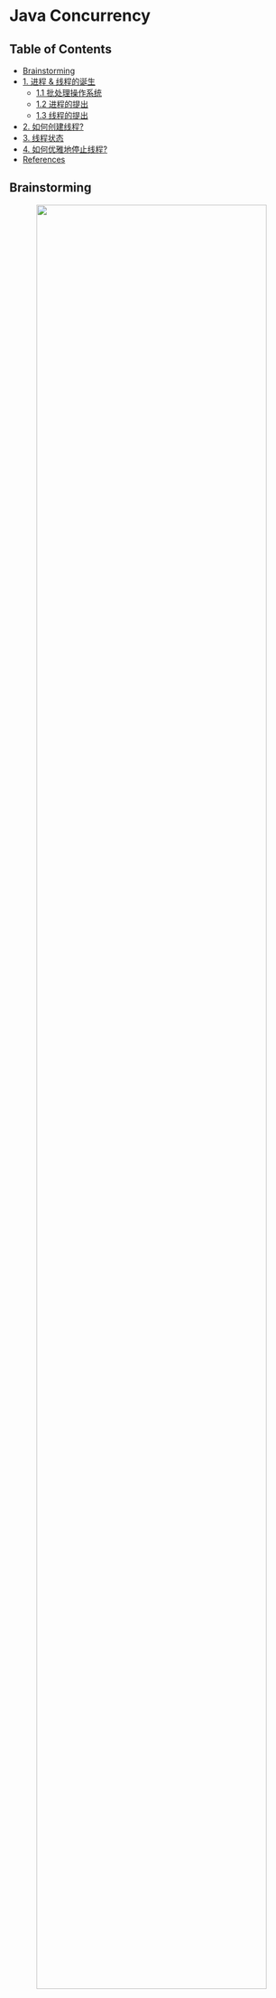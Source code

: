 # Java Concurrency

Table of Contents
-----------------

* [Brainstorming](#brainstorming)
* [1. 进程 &amp; 线程的诞生](#1-进程--线程的诞生)
   * [1.1 批处理操作系统](#11-批处理操作系统)
   * [1.2 进程的提出](#12-进程的提出)
   * [1.3 线程的提出](#13-线程的提出)
* [2. 如何创建线程?](#2-如何创建线程)
* [3. 线程状态](#3-线程状态)
* [4. 如何优雅地停止线程?](#4-如何优雅地停止线程)
* [References](#references)


## Brainstorming

  <div align="center"> <img src="concurrency.svg" width="90%"/> </div><br>

## 1. 进程 & 线程的诞生

最初的计算机只能接受一些特定的指令，用户输入一些指令，计算机读取后执行

在用户思考 / 输入时，计算机大量时间处于等待状态，效率低下



### 1.1 批处理操作系统

到了批处理操作系统时代，用户可以将需要执行的指令用一张清单记录，作为计算机的输入

计算机执行过后，会将结果输出到另一张清单上

这样虽然提高了效率，但在一定程度上，**由于批处理操作系统的指令方式是串行的，内存中仍然只有一个程序在运行**

当前一个程序由于 I / O 操作或网络原因堵塞时，效率受到限制



### 1.2 进程的提出

为了解决上述问题，科学家提出的进程的概念



**进程就是在内存中分配空间，也就是正在运行的程序**



各个线程之间互不干扰，同时进程保持着每一个程序的运行状态

`CPU` 采用时间片轮转的方式运行线程：`CPU` 为每个进程分配一个时间段，称作时间片。

如果在时间片结束时进程仍然在运行，则暂停这个进程的运行，并且 `CPU` 分配给另一个进程（上下文切换）

若进程在时间片结束之前阻塞 / 结束，`CPU` 立即进行切换，不用等时间片用完



进程在我们生活中无处不在

<div align="center"> <img src="image-20200823191846339.png" width="70%"/> </div><br>




### 1.3 线程的提出

虽然进程的出现再次提升了操作系统的性能，但随着时间的推移，人们并不满足一个进程在一段时间内只能做一件事情。如果一个线程有多个子任务时，只能逐个地执行这些子任务，很影响效率

<div align="center"> <img src="image-20200916154100263.png" width="70%"/> </div><br>

那能否让这些子任务同时执行呢？于是人们又提出了线程的概念

**让一个线程执行一个子任务，则一个进程就包含了多个线程**

## 2. 如何创建线程?

三种方式：

- 继承 Thread，重写 run 方法

**MyThread.java**

```java
@Slf4j
public class MyThread extends Thread {
    @Override
    public void run() {
        for (int i = 0; i < 5; i++) {
            log.info("t1 " + i);
        }
    }
}
```

**App.java**

```java
@Slf4j
public class App {
    public static void main(String[] args) {

        MyThread t1 = new MyThread();
        t1.start();

        for (int i = 0; i < 5; i++) {
            log.info("main " + i);
        }

    }
}
```


<div align="center"> <img src="image-20201208215922133.png" width="40%"/> </div><br>

- 实现 Runnable 接口，实现 run 方法

**MyRunnable.java**

```java
@Slf4j
public class MyRunnable implements Runnable {
    public void run() {
        for (int i = 0; i < 5; i++) {
            log.info("t1 " + i);
        }
    }
}
```

**App.java**

```java
@Slf4j
public class App {
    public static void main(String[] args) {

        Thread t1 = new Thread(new MyRunnable());
        t1.start();

        for (int i = 0; i < 5; i++) {
            log.info("main " + i);
        }

    }
}
```

<div align="center"> <img src="image-20201208225031655.png" width="45%"/> </div><br>

生活中有着许多并发的场景，比如你最喜爱的 rapstar 要开 live 了，粉丝和 bot 疯狂进行抢票，面对并发问题若不采取措施，后果将不堪设想



比如说：

**LiveHouseTickets.java**

```java
@Slf4j
public class LiveHouseTickets implements Runnable{

    private int ticket = 5;

    public void run() {
        while (true) {

            if (ticket <= 0) break;

            log.info(Thread.currentThread().getName() + " is buying no." + ticket + " ticket");
            ticket--;

        }
    }

    public static void main(String[] args) {
        new Thread(new LiveHouseTickets()).start();
        new Thread(new LiveHouseTickets()).start();
        new Thread(new LiveHouseTickets()).start();
    }

}
```

<div align="center"> <img src="image-20201208231042938.png" width="60%"/> </div><br>



**P.S:** 日志相关的 `maven` 依赖如下

```xml
<dependencies>
  
    <!-- https://mvnrepository.com/artifact/org.projectlombok/lombok -->
    <dependency>
        <groupId>org.projectlombok</groupId>
        <artifactId>lombok</artifactId>
        <version>1.18.12</version>
        <scope>provided</scope>
    </dependency>

    <!-- https://mvnrepository.com/artifact/org.slf4j/slf4j-api -->
    <dependency>
        <groupId>org.slf4j</groupId>
        <artifactId>slf4j-api</artifactId>
        <version>1.7.30</version>
    </dependency>

    <!-- https://mvnrepository.com/artifact/org.slf4j/slf4j-simple -->
    <dependency>
        <groupId>org.slf4j</groupId>
        <artifactId>slf4j-simple</artifactId>
        <version>1.7.30</version>
    </dependency>

</dependencies>
```





## 3. 线程状态

<div align="center"> <img src="Life_cycle_of_a_Thread_in_Java.jpg" width="75%"/> </div><br>



## 4. 如何优雅地停止线程?

- Using a flag

**MyThread.java**

```java
@Slf4j
public class MyThread implements Runnable {

    private boolean flag;
    private String name;

    public MyThread(String name) {

        this.name = name;
        flag = true;

        new Thread(this, name).start();
        log.info("New thread: " + name);

    }

    public void stop() {
        flag = false;
    }

    public void run() {
        int i = 0;
        while (flag) {
            try {
                log.info(Thread.currentThread().getName() + " " + i );
                i++;
                // Make it a bit slower
                Thread.sleep(1000);
            } catch (InterruptedException e) {
                e.printStackTrace();
            }
        }

        log.info(Thread.currentThread().getName() + " stopped");

    }
}
```

**App.java**

```java
import lombok.extern.slf4j.Slf4j;

@Slf4j
public class App {

    public static void main(String[] args) {

        log.info("Main started");

        MyThread t1 = new MyThread("t1");
        MyThread t2 = new MyThread("t2");

        try {
            Thread.sleep(2000);
            t1.stop();
            t2.stop();
            Thread.sleep(2000);
        } catch (InterruptedException e) {
            e.printStackTrace();
        }

        log.info("Main stopped");

    }
}						
```

<div align="center"> <img src="image-20201209140435692.png" width="50%"/> </div><br>



看起来程序没毛病，可当代码逻辑处理不当，线程进入死循环时，情况就发生变化了：

```java
@Slf4j
public class App {

    // Use static keyword because
    // Non-static cannot be referenced from a static context
    static boolean flag = true;

    public static void main(String[] args) {

        log.info(Thread.currentThread().getName() + " started");

        new Thread(() -> {
            log.info(Thread.currentThread().getName() + " started");
            while (flag) {
                // Do nothing
            }
            log.info(Thread.currentThread().getName() + " stopped");
        }).start();

        try {
            Thread.sleep(1000);
        } catch (InterruptedException e) {
            e.printStackTrace();
        }

        flag = false;
        log.info(Thread.currentThread().getName() + " stopped");

    }

}
```

程序会无限循环下去

<div align="center"> <img src="image-20201209170825204.png" width="50%"/> </div><br>

**为什么会出现这种情况？**

要想弄明白，首先要熟悉 `JMM`



**什么是 JMM?**

`JMM` 是 `Java memory model` 的缩写，隶属于 `JVM`，定义了 `JVM` 在 `RAM` 中的工作方式

<div align="center"> <img src="jmm-explained.png" width="50%"/> </div><br>

`Main memory`：存放共享变量（可以理解为 `JVM` 中的堆内存）

`Local memory`：线程私有，存放共享变量的副本，读 / 写都只通过本地内存（可以理解为 `JVM` 中的虚拟机栈）



若 t1 和 t2 进行通行：

1. t1 将更新过的变量写入自己的 `local memor` 中
2. `local memory`（t1 的） 刷新到 `main memory` 中
3. t2 的 `local memory` 从 `main memory` 读取最新的值



<div align="center"> <img src="image-20201209191006406.png" width="40%"/> </div><br>

**volatile的作用：**

当一个变量被 `volatile` 修饰时，任何线程对它的写操作都会立即刷新到主内存中，并且会强制让缓存了该变量的线程中的数据清空，必须从主内存重新读取最新数据。





当给 `flag` 加上 `volatile` 修饰之后，程序就避免了死循环

**App.java**

```java
@Slf4j
public class App {

    // Use static keyword because
    // Non-static cannot be referenced from a static context
    volatile static Boolean flag = true;

    public static void main(String[] args) {

        log.info(Thread.currentThread().getName() + " started");

        new Thread(() -> {
            log.info(Thread.currentThread().getName() + " started");
            while (flag) {
                // Do nothing
            }
            log.info(Thread.currentThread().getName() + " stopped");
        }).start();

        try {
            Thread.sleep(1000);
        } catch (InterruptedException e) {
            e.printStackTrace();
        }

        flag = false;
        log.info(Thread.currentThread().getName() + " stopped");

    }
}
```

<div align="center"> <img src="image-20201209190256939.png" width="50%"/> </div><br>

- 调用 `Thread.interrupt()`

```java
public void interrupt() {
  	// Do something
}
```













## References

- [Life Cycle of a Thread in Java](https://www.baeldung.com/java-thread-lifecycle)
- [你应该知道的 volatile 关键字](https://crossoverjie.top/2018/03/09/volatile/)
- [How to Kill a Java Thread](https://www.baeldung.com/java-thread-stop)
- [Killing threads in Java](https://www.geeksforgeeks.org/killing-threads-in-java/)
- [Guide to the Volatile Keyword in Java](https://www.baeldung.com/java-volatile)